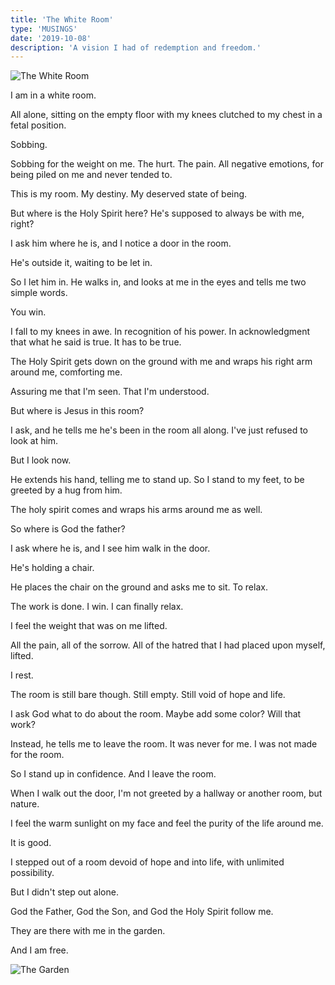 ```yaml
---
title: 'The White Room'
type: 'MUSINGS'
date: '2019-10-08'
description: 'A vision I had of redemption and freedom.'
---
```


![The White Room](https://images.unsplash.com/photo-1515511856280-7b23f68d2996?ixlib=rb-1.2.1&ixid=eyJhcHBfaWQiOjEyMDd9&auto=format&fit=crop&w=2253&q=80)

I am in a white room.

All alone, sitting on the empty floor with my knees clutched to my chest in a fetal position.

Sobbing.

Sobbing for the weight on me. The hurt. The pain. All negative emotions, for being piled on me and never tended to.

This is my room. My destiny. My deserved state of being.

But where is the Holy Spirit here? He's supposed to always be with me, right?

I ask him where he is, and I notice a door in the room.

He's outside it, waiting to be let in.

So I let him in. He walks in, and looks at me in the eyes and tells me two simple words.

You win.

I fall to my knees in awe. In recognition of his power. In acknowledgment that what he said is true. It has to be true.

The Holy Spirit gets down on the ground with me and wraps his right arm around me, comforting me.

Assuring me that I'm seen. That I'm understood.

But where is Jesus in this room?

I ask, and he tells me he's been in the room all along. I've just refused to look at him.

But I look now.

He extends his hand, telling me to stand up. So I stand to my feet, to be greeted by a hug from him.

The holy spirit comes and wraps his arms around me as well.

So where is God the father?

I ask where he is, and I see him walk in the door.

He's holding a chair.

He places the chair on the ground and asks me to sit. To relax.

The work is done. I win. I can finally relax.

I feel the weight that was on me lifted.

All the pain, all of the sorrow. All of the hatred that I had placed upon myself, lifted.

I rest.

The room is still bare though. Still empty. Still void of hope and life.

I ask God what to do about the room. Maybe add some color? Will that work?

Instead, he tells me to leave the room. It was never for me. I was not made for the room.

So I stand up in confidence. And I leave the room.

When I walk out the door, I'm not greeted by a hallway or another room, but nature.

I feel the warm sunlight on my face and feel the purity of the life around me.

It is good.

I stepped out of a room devoid of hope and into life, with unlimited possibility.

But I didn't step out alone.

God the Father, God the Son, and God the Holy Spirit follow me.

They are there with me in the garden.

And I am free.

![The Garden](https://images.unsplash.com/photo-1542489294-605675e3221d?ixlib=rb-1.2.1&ixid=eyJhcHBfaWQiOjEyMDd9&auto=format&fit=crop&w=934&q=80)
